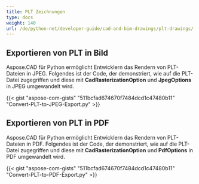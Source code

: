 ```yaml
---
title: PLT Zeichnungen
type: docs
weight: 140
url: /de/python-net/developer-guide/cad-and-bim-drawings/plt-drawings/
---
```


## **Exportieren von PLT in Bild**

Aspose.CAD für Python ermöglicht Entwicklern das Rendern von PLT-Dateien in JPEG. Folgendes ist der Code, der demonstriert, wie auf die PLT-Datei zugegriffen und diese mit **CadRasterizationOption** und **JpegOptions** in JPEG umgewandelt wird.

{{< gist "aspose-com-gists" "511bcfad674670f7484dcd1c47480b11" "Convert-PLT-to-JPEG-Export.py" >}}

## **Exportieren von PLT in PDF**

Aspose.CAD für Python ermöglicht Entwicklern das Rendern von PLT-Dateien in PDF. Folgendes ist der Code, der demonstriert, wie auf die PLT-Datei zugegriffen und diese mit **CadRasterizationOption** und **PdfOptions** in PDF umgewandelt wird.

{{< gist "aspose-com-gists" "511bcfad674670f7484dcd1c47480b11" "Convert-PLT-to-PDF-Export.py" >}}
